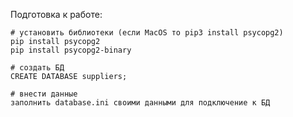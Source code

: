 Подготовка к работе:

	# установить библиотеки (если MacOS то pip3 install psycopg2)
	pip install psycopg2
	pip install psycopg2-binary
	
	# создать БД
	CREATE DATABASE suppliers;
    	
	# внести данные
	заполнить database.ini своими данными для подключение к БД
